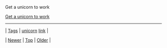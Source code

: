 <!--
title: Get a unicorn to work
date: 2020-06-28T15:27:00.132Z
tags: unicorn, link
-->


Get a unicorn to work

[Get a unicorn to work](http://metro.co.uk/video/get-unicorn-work-1346633/?ito=vjs-link)

<!--BOTTOM-POST-NAVIGATION-->
---

| [Tags](tags.md) | [unicorn](tag-unicorn.md) [link](tag-link.md) |

| [Newer](152372954920.md) | [Top](index.md) | [Older](152378493470.md) |